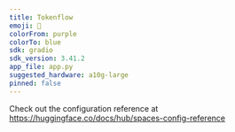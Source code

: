 ```yaml
---
title: Tokenflow
emoji: 🐠
colorFrom: purple
colorTo: blue
sdk: gradio
sdk_version: 3.41.2
app_file: app.py
suggested_hardware: a10g-large
pinned: false
---
```


Check out the configuration reference at https://huggingface.co/docs/hub/spaces-config-reference
